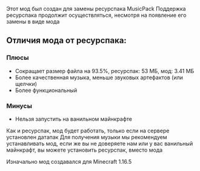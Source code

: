 Этот мод был создан для замены ресурспака MusicPack
Поддержка ресурспака продолжит осуществляться, несмотря на появление его замены в виде мода
## Отличия мода от ресурспака:
### Плюсы
- Сокращает размер файла на 93.5%, ресурспак: 53 МБ, мод: 3.41 МБ
- Более качественная музыка, меньше звуковых артефактов (или щелчки)
- Более функциональный
### Минусы
- Нельзя запустить на ванильном майнкрафте

Как и ресурспак, мод будет работать, только если на сервере установлен датапак
Для получения музыки мы рекомендуем устанавливать мод, если же вы не доверяете нам или у вас ванильный майнкрафт, вы можете установить ресурспак, вместо мода

Изначально мод создавался для Minecraft 1.16.5
